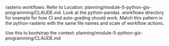rasterio workflows:
Refer to Location: planning/module-5-python-gis-programming/CLAUDE.md. Look at the python-pandas .workflows directory for example for how CI and auto-grading should work. Match this pattern in the python-rasterio with the same file names and scale of workflow actions.

Use this to bootstrap the context: planning/module-5-python-gis-programming/CLAUDE.md
